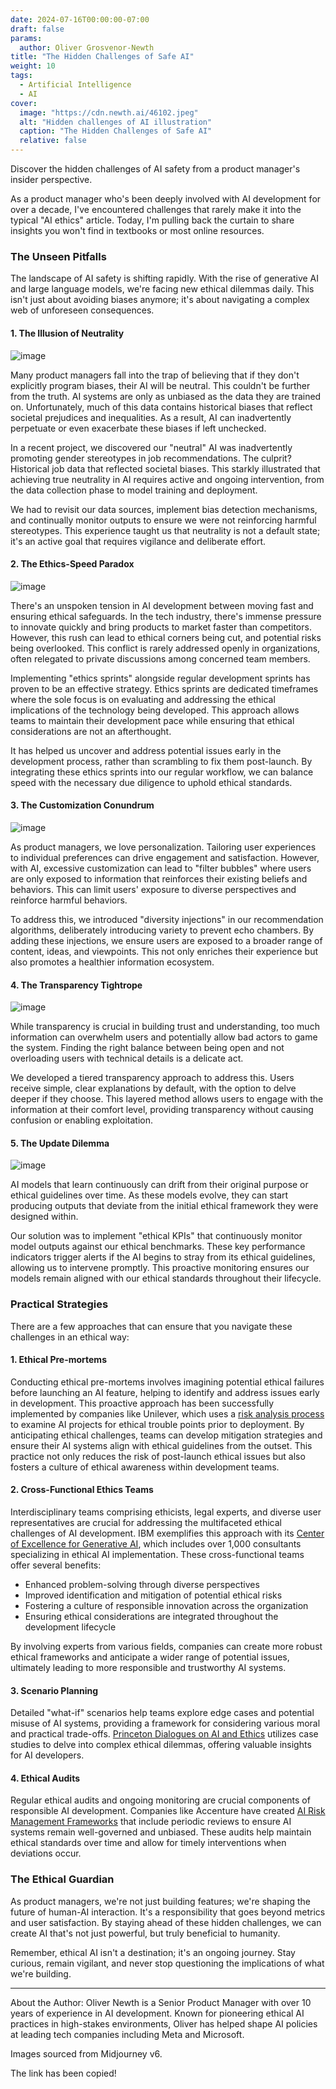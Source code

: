 ```yaml
---
date: 2024-07-16T00:00:00-07:00
draft: false
params:
  author: Oliver Grosvenor-Newth
title: "The Hidden Challenges of Safe AI"
weight: 10
tags: 
  - Artificial Intelligence
  - AI
cover:
  image: "https://cdn.newth.ai/46102.jpeg"
  alt: "Hidden challenges of AI illustration"
  caption: "The Hidden Challenges of Safe AI"
  relative: false
---
```

Discover the hidden challenges of AI safety from a product manager's insider perspective.

As a product manager who's been deeply involved with AI development for over a decade, I've encountered challenges that rarely make it into the typical "AI ethics" article. Today, I'm pulling back the curtain to share insights you won't find in textbooks or most online resources.

### The Unseen Pitfalls

The landscape of AI safety is shifting rapidly. With the rise of generative AI and large language models, we're facing new ethical dilemmas daily. This isn't just about avoiding biases anymore; it's about navigating a complex web of unforeseen consequences.

#### 1. The Illusion of Neutrality

![image](https://newth.ai/content/images/2024/07/trapped-mirror.webp)

Many product managers fall into the trap of believing that if they don't explicitly program biases, their AI will be neutral. This couldn't be further from the truth. AI systems are only as unbiased as the data they are trained on. Unfortunately, much of this data contains historical biases that reflect societal prejudices and inequalities. As a result, AI can inadvertently perpetuate or even exacerbate these biases if left unchecked.

In a recent project, we discovered our "neutral" AI was inadvertently promoting gender stereotypes in job recommendations. The culprit? Historical job data that reflected societal biases. This starkly illustrated that achieving true neutrality in AI requires active and ongoing intervention, from the data collection phase to model training and deployment.

We had to revisit our data sources, implement bias detection mechanisms, and continually monitor outputs to ensure we were not reinforcing harmful stereotypes. This experience taught us that neutrality is not a default state; it's an active goal that requires vigilance and deliberate effort.

#### 2. The Ethics-Speed Paradox

![image](https://newth.ai/content/images/2024/07/judge.png)

There's an unspoken tension in AI development between moving fast and ensuring ethical safeguards. In the tech industry, there's immense pressure to innovate quickly and bring products to market faster than competitors. However, this rush can lead to ethical corners being cut, and potential risks being overlooked. This conflict is rarely addressed openly in organizations, often relegated to private discussions among concerned team members.

Implementing "ethics sprints" alongside regular development sprints has proven to be an effective strategy. Ethics sprints are dedicated timeframes where the sole focus is on evaluating and addressing the ethical implications of the technology being developed. This approach allows teams to maintain their development pace while ensuring that ethical considerations are not an afterthought.

It has helped us uncover and address potential issues early in the development process, rather than scrambling to fix them post-launch. By integrating these ethics sprints into our regular workflow, we can balance speed with the necessary due diligence to uphold ethical standards.

#### 3. The Customization Conundrum

![image](https://newth.ai/content/images/2024/07/customization.webp)

As product managers, we love personalization. Tailoring user experiences to individual preferences can drive engagement and satisfaction. However, with AI, excessive customization can lead to "filter bubbles" where users are only exposed to information that reinforces their existing beliefs and behaviors. This can limit users' exposure to diverse perspectives and reinforce harmful behaviors.

To address this, we introduced "diversity injections" in our recommendation algorithms, deliberately introducing variety to prevent echo chambers. By adding these injections, we ensure users are exposed to a broader range of content, ideas, and viewpoints. This not only enriches their experience but also promotes a healthier information ecosystem.

#### 4. The Transparency Tightrope

![image](https://newth.ai/content/images/2024/07/tightrope.webp)

While transparency is crucial in building trust and understanding, too much information can overwhelm users and potentially allow bad actors to game the system. Finding the right balance between being open and not overloading users with technical details is a delicate act.

We developed a tiered transparency approach to address this. Users receive simple, clear explanations by default, with the option to delve deeper if they choose. This layered method allows users to engage with the information at their comfort level, providing transparency without causing confusion or enabling exploitation.

#### 5. The Update Dilemma

![image](https://newth.ai/content/images/2024/07/o1v3r_An_abstract_crossroads_where_a_figure_is_stretched_betwee_6d80e46d-13d4-43c4-a6e8-c65f503d8b8f.png)

AI models that learn continuously can drift from their original purpose or ethical guidelines over time. As these models evolve, they can start producing outputs that deviate from the initial ethical framework they were designed within.

Our solution was to implement "ethical KPIs" that continuously monitor model outputs against our ethical benchmarks. These key performance indicators trigger alerts if the AI begins to stray from its ethical guidelines, allowing us to intervene promptly. This proactive monitoring ensures our models remain aligned with our ethical standards throughout their lifecycle.

### Practical Strategies

There are a few approaches that can ensure that you navigate these challenges in an ethical way:

#### 1. Ethical Pre-mortems

Conducting ethical pre-mortems involves imagining potential ethical failures before launching an AI feature, helping to identify and address issues early in development. This proactive approach has been successfully implemented by companies like Unilever, which uses a [risk analysis process](https://sloanreview.mit.edu/article/ai-ethics-at-unilever-from-policy-to-process/?ref=newth.ai) to examine AI projects for ethical trouble points prior to deployment. By anticipating ethical challenges, teams can develop mitigation strategies and ensure their AI systems align with ethical guidelines from the outset. This practice not only reduces the risk of post-launch ethical issues but also fosters a culture of ethical awareness within development teams.

#### 2. Cross-Functional Ethics Teams

Interdisciplinary teams comprising ethicists, legal experts, and diverse user representatives are crucial for addressing the multifaceted ethical challenges of AI development. IBM exemplifies this approach with its [Center of Excellence for Generative AI](https://www.ibm.com/blog/announcement/ibm-consulting-unveils-center-of-excellence-for-generative-ai/?ref=newth.ai), which includes over 1,000 consultants specializing in ethical AI implementation. These cross-functional teams offer several benefits:

-   Enhanced problem-solving through diverse perspectives
-   Improved identification and mitigation of potential ethical risks
-   Fostering a culture of responsible innovation across the organization
- Ensuring ethical considerations are integrated throughout the development lifecycle

By involving experts from various fields, companies can create more robust ethical frameworks and anticipate a wider range of potential issues, ultimately leading to more responsible and trustworthy AI systems.

#### ****3. Scenario Planning****

Detailed "what-if" scenarios help teams explore edge cases and potential misuse of AI systems, providing a framework for considering various moral and practical trade-offs. [Princeton Dialogues on AI and Ethics](https://aiethics.princeton.edu/case-studies/?ref=newth.ai) utilizes case studies to delve into complex ethical dilemmas, offering valuable insights for AI developers.

#### ****4. Ethical Audits****

Regular ethical audits and ongoing monitoring are crucial components of responsible AI development. Companies like Accenture have created [AI Risk Management Frameworks](https://hbr.org/2020/10/a-practical-guide-to-building-ethical-ai?ref=newth.ai) that include periodic reviews to ensure AI systems remain well-governed and unbiased. These audits help maintain ethical standards over time and allow for timely interventions when deviations occur. 

### The Ethical Guardian

As product managers, we're not just building features; we're shaping the future of human-AI interaction. It's a responsibility that goes beyond metrics and user satisfaction. By staying ahead of these hidden challenges, we can create AI that's not just powerful, but truly beneficial to humanity.

Remember, ethical AI isn't a destination; it's an ongoing journey. Stay curious, remain vigilant, and never stop questioning the implications of what we're building.

------------------------------------------------------------------------

About the Author: Oliver Newth is a Senior Product Manager with over 10 years of experience in AI development. Known for pioneering ethical AI practices in high-stakes environments, Oliver has helped shape AI policies at leading tech companies including Meta and Microsoft.

Images sourced from Midjourney v6.

The link has been copied!